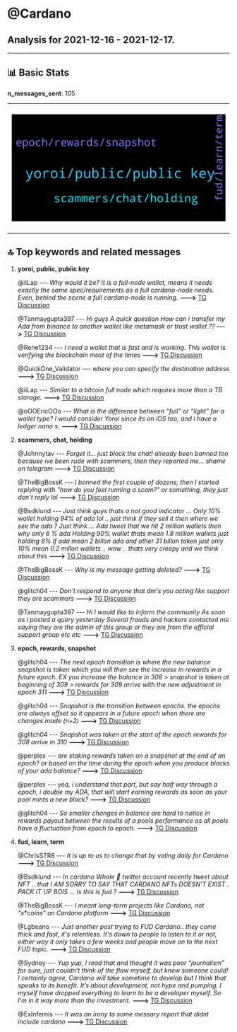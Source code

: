 # **@Cardano**
 ## Analysis for **2021-12-16** - **2021-12-17**.

---

## 📊 **Basic Stats**

**n_messages_sent**: 105

---
![wordcloud](Cardano_1Days_wordcloud.png)

---


## 🔝 **Top keywords and related messages**

1. **yoroi, public, public key**

    @iiLap --- *Why would it be? It is a full-node wallet, means it needs exactly the same spec/requirements as a full cardano-node needs. Even, behind the scene a full cardano-node is running.* **--->** [TG Discussion](https://t.me/Cardano/759920)

    @Tanmaygupta397 --- *Hi guys  A quick question  How can i transfer my Ada from binance to another wallet like metamask or trust wallet ??* **--->** [TG Discussion](https://t.me/Cardano/759299)

    @Rene1234 --- *I need a wallet that is fast and is working. This wallet is verifying the blockchain most of the times* **--->** [TG Discussion](https://t.me/Cardano/759928)

    @QuickOne_Validator --- *where you can specify the destination address* **--->** [TG Discussion](https://t.me/Cardano/759301)

    @iiLap --- *Similar to a bitcoin full node which requires more than a TB storage.* **--->** [TG Discussion](https://t.me/Cardano/759923)

    @oOOEricOOo --- *What is the difference between “full” or “light” for a wallet type? I would consider Yoroi since its on iOS too, and i have a ledger nano s.* **--->** [TG Discussion](https://t.me/Cardano/759820)

2. **scammers, chat, holding**

    @Johnnytav --- *Forget it... just block the chat! already been banned too because ive been rude with scammers, then they reported me... shame on telegram* **--->** [TG Discussion](https://t.me/Cardano/759712)

    @TheBigBossK --- *I banned the first couple of dozens, then I started replying with "how do you feel running a scam?" or something, they just don't reply lol* **--->** [TG Discussion](https://t.me/Cardano/759707)

    @Bsdklund --- *Just think guys thats a not good indicator ... Only 10% wallet holding 94% of ada lol .. just think if they sell it then where we see the ada ? Just think ... Ada tweet that we hit 2 million wallets then why only 6 % ada Holding 90% wallet thats mean 1.8 million wallets just holding 6% lf ada mean 2 billon ada and other 31 billon token just only 10% mean 0.2 millon wallets .. wow .. thats very creepy and we think about this* **--->** [TG Discussion](https://t.me/Cardano/759766)

    @TheBigBossK --- *Why is my message getting deleted?* **--->** [TG Discussion](https://t.me/Cardano/759731)

    @glitch04 --- *Don't respond to anyone that dm's you acting like support they are scammers* **--->** [TG Discussion](https://t.me/Cardano/759819)

    @Tanmaygupta397 --- *Hi  I would like to inform the community  As soon as i posted a query yesterday  Several frauds and hackers contacted me saying they are the admin of this group or they are from the official support group etc etc* **--->** [TG Discussion](https://t.me/Cardano/759642)

3. **epoch, rewards, snapshot**

    @glitch04 --- *The next epoch transition is where the new balance snapshot is taken which you will then see the increase in rewards in a future epoch.   EX you increase the balance in 308 > snapshot is taken at beginning of 309 > rewards for 309 arrive with the new adjustment in epoch 311* **--->** [TG Discussion](https://t.me/Cardano/759374)

    @glitch04 --- *Snapshot is the transition between epochs. the epochs are always offset so it appears in a future epoch when there are changes made (n+2)* **--->** [TG Discussion](https://t.me/Cardano/759342)

    @glitch04 --- *Snapshot was taken at the start of the epoch rewards for 308 arrive in 310* **--->** [TG Discussion](https://t.me/Cardano/759351)

    @perplex --- *are staking rewards taken on a snapshot at the end of an epoch? or based on the time  during the epoch when you produce blocks of your ada balance?* **--->** [TG Discussion](https://t.me/Cardano/759336)

    @perplex --- *yea, i understand that part, but say half way through a epoch, i double my ADA, that will start earning rewards as soon as your pool mints a new block?* **--->** [TG Discussion](https://t.me/Cardano/759369)

    @glitch04 --- *So smaller changes in balance are hard to notice in rewards payout between the results of a pools performance as all pools have a fluctuation from epoch to epoch.* **--->** [TG Discussion](https://t.me/Cardano/759384)

4. **fud, learn, term**

    @ChrisSTR8 --- *It is up to us to change that by voting daily for Cardano* **--->** [TG Discussion](https://t.me/Cardano/759271)

    @Bsdklund --- *In cardano Whale 🐋 twitter account recently tweet about NFT .. that  I AM SORRY TO SAY THAT CARDANO NFTs DOESN'T EXIST . PACK IT UP BOIS ... Is this is fud ?* **--->** [TG Discussion](https://t.me/Cardano/759566)

    @TheBigBossK --- *I meant long-term projects like Cardano, not "s***coins" on Cardano platform* **--->** [TG Discussion](https://t.me/Cardano/759734)

    @Lgbeano --- *Just another post trying to FUD Cardano.. they come thick and fast, it's relentless. It's down to people to listen to it or not, either way it only takes a few weeks and people move on to the next FUD topic.* **--->** [TG Discussion](https://t.me/Cardano/759772)

    @Sydney --- *Yup yup, I read that and thought it was poor “journalism” for sure, just couldn’t think of the flaw myself, but knew someone could! I certainly agree, Cardano will take sometime to develop but I think that speaks to its benefit. It’s about development, not hype and pumping. I myself have dropped everything to learn to be a developer myself. So I’m in it way more than the investment.* **--->** [TG Discussion](https://t.me/Cardano/759589)

    @ExInfernis --- *It was an irony to some messary report that didnt include cardano* **--->** [TG Discussion](https://t.me/Cardano/759572)

